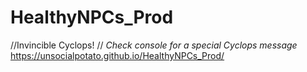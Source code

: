 # HealthyNPCs_Prod
//Invincible Cyclops!
//  *Check console for a special Cyclops message*
https://unsocialpotato.github.io/HealthyNPCs_Prod/
